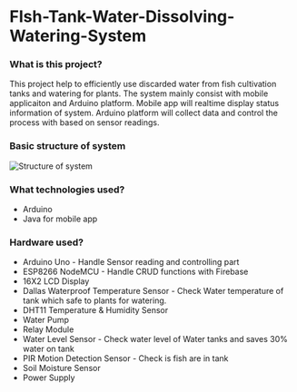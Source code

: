 # FIsh-Tank-Water-Dissolving-Watering-System

### What is this project?
<p>
This project help to efficiently use discarded water from fish cultivation tanks and watering for plants.
The system mainly consist with mobile applicaiton and Arduino platform. Mobile app will realtime display status information of system. Arduino platform will collect data and control the process with based on sensor readings.
</p>

### Basic structure of system
![Structure of system](https://postimg.cc/VSjMCLLp)

### What technologies used?
+ Arduino
+ Java for mobile app

### Hardware used?
+ Arduino Uno - Handle Sensor reading and controlling part
+ ESP8266 NodeMCU  -  Handle CRUD functions with Firebase
+ 16X2 LCD Display
+ Dallas Waterproof Temperature Sensor  -  Check Water temperature of tank which safe to plants for watering.
+ DHT11 Temperature & Humidity Sensor 
+ Water Pump
+ Relay Module
+ Water Level Sensor  - Check water level of Water tanks and saves 30% water on tank
+ PIR Motion Detection Sensor - Check is fish are in tank
+ Soil Moisture Sensor
+ Power Supply
